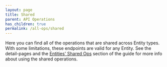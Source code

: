 ```yaml
---
layout: page
title: Shared
parent: API Operations
has_children: true
permalink: /all-ops/shared
---
```


Here you can find all of the operations that are shared across Entity types. With some limitations, these endpoints are valid for any Entity. See the detail-pages and the [Entities' Shared Ops]({{site.baseurl}}/entity-system/shared-ops) section of the guide for more info about using the shared operations.
